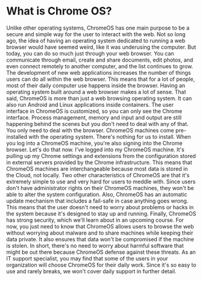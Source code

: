 # What is Chrome OS?

Unlike other operating systems, ChromeOS has one main purpose to be a secure and simple way for the user to interact with the web. Not so long ago, the idea of having an operating system dedicated to running a web browser would have seemed weird, like it was underusing the computer. But today, you can do so much just through your web browser. You can communicate through email, create and share documents, edit photos, and even connect remotely to another computer, and the list continues to grow. The development of new web applications increases the number of things users can do all within the web browser. This means that for a lot of people, most of their daily computer use happens inside the browser. Having an operating system built around a web browser makes a lot of sense. That said, ChromeOS is more than just a web browsing operating system. It can also run Android and Linux applications inside containers. The user interface in ChromeOS is customized, so you can only see the Chrome interface. Process management, memory and input and output are still happening behind the scenes but you don't need to deal with any of that. You only need to deal with the browser. ChromeOS machines come pre-installed with the operating system. There's nothing for us to install. When you log into a ChromeOS machine, you're also signing into the Chrome browser. Let's do that now. I've logged into my ChromeOS machine. It's pulling up my Chrome settings and extensions from the configuration stored in external servers provided by the Chrome infrastructure. This means that ChromeOS machines are interchangeable because most data is stored in the Cloud, not locally. Two other characteristics of ChromeOS are that it's extremely simple to use and very hard for users to meddle with. Since users don't have administrator rights on their ChromeOS machines, they won't be able to alter the system configuration. Also, ChromeOS has an automatic update mechanism that includes a fail-safe in case anything goes wrong. This means that the user doesn't need to worry about problems or hacks in the system because it's designed to stay up and running. Finally, ChromeOS has strong security, which we'll learn about in an upcoming course. For now, you just need to know that ChromeOS allows users to browse the web without worrying about malware and to share machines while keeping their data private. It also ensures that data won't be compromised if the machine is stolen. In short, there's no need to worry about harmful software that might be out there because ChromeOS defense against these threats. As an IT support specialist, you may find that some of the users in your organization will choose ChromeOS for their daily work. Since it's so easy to use and rarely breaks, we won't cover daily support in further detail.
